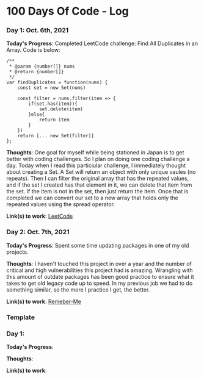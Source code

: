 # 100 Days Of Code - Log

### Day 1: Oct. 6th, 2021

**Today's Progress**: Completed LeetCode challenge: Find All Duplicates in an Array. Code is below:
```
/**
 * @param {number[]} nums
 * @return {number[]}
 */
var findDuplicates = function(nums) {    
    const set = new Set(nums)
    
    const filter = nums.filter(item => {
        if(set.has(item)){
            set.delete(item)
        }else{
            return item
        }
    })
    return [... new Set(filter)]
};

```

**Thoughts**: One goal for myself while being stationed in Japan is to get better with coding challenges. So I plan on doing one coding challenge a day. Today when I read this particiular challenge, I immediately thought about creating a Set. A Set will return an object with only unique vaules (no repeats). Then I can filter the original array that has the repeated values, and if the set I created has that element in it, we can delete that item from the set. If the item is not in the set, then just return the item. Once that is completed we can convert our set to a new array that holds only the repeated values using the spread operator.

**Link(s) to work**:
[LeetCode](https://leetcode.com/TiaRose7/)
### Day 2: Oct. 7th, 2021

**Today's Progress**: Spent some time updating packages in one of my old projects.

**Thoughts**: I haven't touched this project in over a year and the number of critical and high vulnerabilities this project had is amazing. Wrangling with this amount of outdate packages has been good practice to ensure what it takes to get old legacy code up to speed. In my previous job we had to do something similar, so the more I practice I get, the better.

**Link(s) to work**: [Remeber-Me](https://github.com/TRose2014/remember-me)

### Template
### Day 1: 

**Today's Progress**: 

**Thoughts**: 

**Link(s) to work**:
